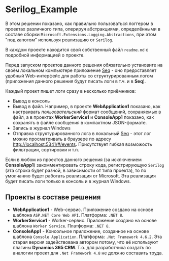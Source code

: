 
# Serilog_Example

В этом решении показано, как правильно пользоваться логгером в проектах различного типа,
оперируя абстракциями, определёнными в составе сборки `Microsoft.Extensions.Logging.Abstractions`,
при этом "под капотом" используя реализацию от `Serilog`.

В каждом проекте находится свой собственный файл `readme.md` с подробной информацией о проекте.

Перед запуском проектов данного решения обязательно установите на своём локальном компьютере
приложение [Seq](https://datalust.co/seq) - оно предоставляет удобный Web-интерфейс для работы
со структурированным логом (приложения данного решения будут писать логи в т.ч. и в **Seq**).

Каждый проект пишет логи сразу в несколько приёмников:

  * Вывод в консоль
  * Вывод в файл. Например, в проекте **WebApplication1** показано, как настраивать _пользовательский_
	формат сообщений, сохраняемых в файл, а в проектах **WorkerService1** и **ConsoleApp1** показано,
	как сохранять в файле сообщения в компактном JSON-формате.
  * Запись в журнал Windows
  * Отправка структурированного лога в локальный [Seq](https://datalust.co/seq) - этот лог можно
	просматривать в браузере по адресу <http://localhost:5341/#/events>. Присутствует гибкая возможость
	фильтрации, сортировки и т.п.

Если в любом из проектов данного решения (за исключением **ConsoleApp1**) закомментировать строку кода,
регистрирующую `Serilog` (эта строка будет разной, в зависимости от типа проекта), то по умолчанию будет
работать реализация от Microsoft. Эта реализация будет писать логи только в консоль и в журнал Windows.

## Проекты в составе решения

  * **WebApplication1** - Web-сервис. Приложение создано на основе шаблона `ASP.NET Core Web API`. Платформа: `.NET 8`.
  * **WorkerService1** - Worker-сервис. Приложение создано на основе шаблона `Worker Service`. Платформа: `.NET 8`.
  * **ConsoleApp1** - Консольное приложение, созданное на основе шаблона `Console Application`. Платформа: `.Net Framework 4.6.2`. Эта
    старая версия задействована автором потому, что её используют плагины **Dynamics 365 CRM**. Т.о. для разработчика создать по
	аналогии проект для `.Net Framework 4.8` не должно составить труда.
